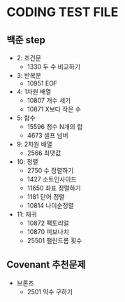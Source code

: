 # CODING TEST FILE
## 백준 step
  - 2: 조건문
    - 1330 두 수 비교하기
  - 3: 반복문
    - 10951 EOF
  - 4: 1차원 배열
    - 10807 개수 세기
    - 10871 X보다 작은 수
  - 5: 함수
    - 15596 정수 N개의 합
    - 4673 셀프 넘버
  - 9: 2차원 배열
    - 2566 최댓값
  - 10: 정렬
    - 2750 수 정렬하기
    - 1427 소트인사이드
    - 11650 좌표 정렬하기
    - 1181 단어 정렬
    - 10814 나이순정렬
  - 11: 재귀
    - 10872 팩토리얼
    - 10870 피보나치
    - 25501 팰린드롬 횟수

## Covenant 추천문제
  - 브론즈
     - 2501 약수 구하기
